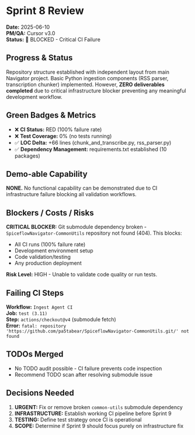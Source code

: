 # Sprint 8 Review
**Date:** 2025-06-10  
**PM/QA:** Cursor v3.0  
**Status:** 🔴 BLOCKED - Critical CI Failure

## Progress & Status
Repository structure established with independent layout from main Navigator project. Basic Python ingestion components (RSS parser, transcription chunker) implemented. However, **ZERO deliverables completed** due to critical infrastructure blocker preventing any meaningful development workflow.

## Green Badges & Metrics
- ❌ **CI Status:** RED (100% failure rate)
- ❌ **Test Coverage:** 0% (no tests running)
- ✅ **LOC Delta:** +66 lines (chunk_and_transcribe.py, rss_parser.py)
- ✅ **Dependency Management:** requirements.txt established (10 packages)

## Demo-able Capability
**NONE.** No functional capability can be demonstrated due to CI infrastructure failure blocking all validation workflows.

## Blockers / Costs / Risks
**CRITICAL BLOCKER:** Git submodule dependency broken - `SpiceflowNavigator-CommonUtils` repository not found (404). This blocks:
- All CI runs (100% failure rate)
- Development environment setup
- Code validation/testing
- Any production deployment

**Risk Level:** HIGH - Unable to validate code quality or run tests.

## Failing CI Steps
**Workflow:** `Ingest Agent CI`  
**Job:** `test (3.11)`  
**Step:** `actions/checkout@v4` (submodule fetch)  
**Error:** `fatal: repository 'https://github.com/pa5tabear/SpiceflowNavigator-CommonUtils.git/' not found`

## TODOs Merged
- No TODO audit possible - CI failure prevents code inspection
- Recommend TODO scan after resolving submodule issue

## Decisions Needed
1. **URGENT:** Fix or remove broken `common-utils` submodule dependency
2. **INFRASTRUCTURE:** Establish working CI pipeline before Sprint 9
3. **TESTING:** Define test strategy once CI is operational
4. **SCOPE:** Determine if Sprint 9 should focus purely on infrastructure fix 